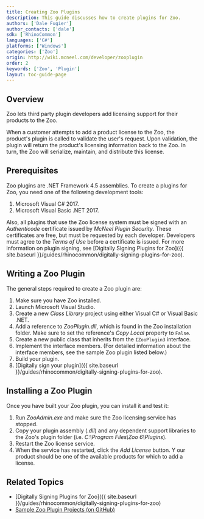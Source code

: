 ```yaml
---
title: Creating Zoo Plugins
description: This guide discusses how to create plugins for Zoo.
authors: ['Dale Fugier']
author_contacts: ['dale']
sdk: ['RhinoCommon']
languages: ['C#']
platforms: ['Windows']
categories: ['Zoo']
origin: http://wiki.mcneel.com/developer/zooplugin
order: 2
keywords: ['Zoo', 'Plugin']
layout: toc-guide-page
---
```


 
## Overview

Zoo lets third party plugin developers add licensing support for their products to the Zoo.

When a customer attempts to add a product license to the Zoo, the product's plugin is called to validate the user's request.  Upon validation, the plugin will return the product's licensing information back to the Zoo.  In turn, the Zoo will serialize, maintain, and distribute this license.

## Prerequisites

Zoo plugins are .NET Framework 4.5 assemblies.  To create a plugins for Zoo, you need one of the following development tools:

1. Microsoft Visual C# 2017.
1. Microsoft Visual Basic .NET 2017.

Also, all plugins that use the Zoo license system must be signed with an *Authenticode* certificate issued by *McNeel Plugin Security*.  These certificates are free, but must be requested by each developer.  Developers must agree to the *Terms of Use* before a certificate is issued.  For more information on plugin signing, see [Digitally Signing Plugins for Zoo]({{ site.baseurl }}/guides/rhinocommon/digitally-signing-plugins-for-zoo).

## Writing a Zoo Plugin

The general steps required to create a Zoo plugin are:

1. Make sure you have Zoo installed.
1. Launch Microsoft Visual Studio.
1. Create a new *Class Library* project using either Visual C# or Visual Basic .NET.
1. Add a reference to *ZooPlugin.dll*, which is found in the Zoo installation folder.  Make sure to set the reference's *Copy Local* property to `False`.
1. Create a new public class that inherits from the `IZooPlugin3` interface.
1. Implement the interface members.  (For detailed information about the interface members, see the sample Zoo plugin listed below.)
1. Build your plugin.
1. [Digitally sign your plugin]({{ site.baseurl }}/guides/rhinocommon/digitally-signing-plugins-for-zoo).

## Installing a Zoo Plugin

Once you have built your Zoo plugin, you can install it and test it:

1. Run *ZooAdmin.exe* and make sure the Zoo licensing service has stopped.
1. Copy your plugin assembly (*.dll*) and any dependent support libraries to the Zoo's plugin folder (i.e. *C:\Program Files\Zoo 6\Plugins*).
1. Restart the Zoo license service.
1. When the service has restarted, click the *Add License* button. Y our product should be one of the available products for which to add a license.

## Related Topics

- [Digitally Signing Plugins for Zoo]({{ site.baseurl }}/guides/rhinocommon/digitally-signing-plugins-for-zoo)
- [Sample Zoo Plugin Projects (on GitHub)](https://github.com/mcneel/rhino-developer-samples/tree/6/zoo)
